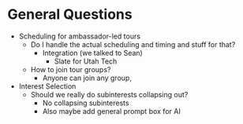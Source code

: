 # General Questions

- Scheduling for ambassador-led tours
    - Do I handle the actual scheduling and timing and stuff for that?
        - Integration (we talked to Sean)
            - Slate for Utah Tech
    - How to join tour groups?
        - Anyone can join any group, 
- Interest Selection
    - Should we really do subinterests collapsing out?
        - No collapsing subinterests
        - Also maybe add general prompt box for AI